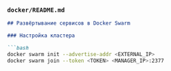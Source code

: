 ### `docker/README.md`

```markdown
## Развёртывание сервисов в Docker Swarm

### Настройка кластера

```bash
docker swarm init --advertise-addr <EXTERNAL_IP>
docker swarm join --token <TOKEN> <MANAGER_IP>:2377
